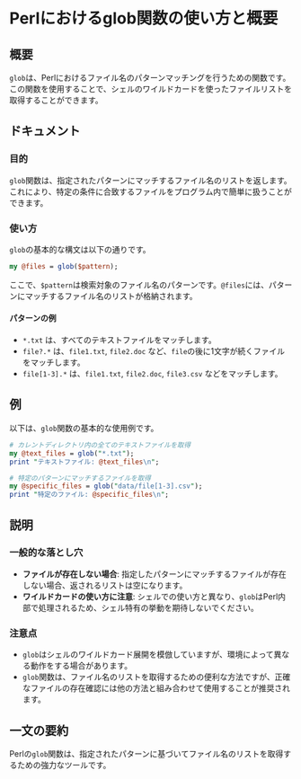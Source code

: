 <!--
Meta Description: # Perlにおけるglob関数の使い方と概要 ## 概要 `glob`は、Perlにおけるファイル名のパターンマッチングを行うための関数です。この関数を使用することで、シェルのワイルドカードを使ったファイルリストを取得することができます。 ## ドキュメント ### 目的 `glob`関数は、指定...
Meta Keywords: glob, txt, file, 関数は, perl
-->

# Perlにおけるglob関数の使い方と概要

## 概要
`glob`は、Perlにおけるファイル名のパターンマッチングを行うための関数です。この関数を使用することで、シェルのワイルドカードを使ったファイルリストを取得することができます。

## ドキュメント
### 目的
`glob`関数は、指定されたパターンにマッチするファイル名のリストを返します。これにより、特定の条件に合致するファイルをプログラム内で簡単に扱うことができます。

### 使い方
`glob`の基本的な構文は以下の通りです。

```perl
my @files = glob($pattern);
```

ここで、`$pattern`は検索対象のファイル名のパターンです。`@files`には、パターンにマッチするファイル名のリストが格納されます。

#### パターンの例
- `*.txt` は、すべてのテキストファイルをマッチします。
- `file?.*` は、`file1.txt`, `file2.doc` など、`file`の後に1文字が続くファイルをマッチします。
- `file[1-3].*` は、`file1.txt`, `file2.doc`, `file3.csv` などをマッチします。

## 例
以下は、`glob`関数の基本的な使用例です。

```perl
# カレントディレクトリ内の全てのテキストファイルを取得
my @text_files = glob("*.txt");
print "テキストファイル: @text_files\n";

# 特定のパターンにマッチするファイルを取得
my @specific_files = glob("data/file[1-3].csv");
print "特定のファイル: @specific_files\n";
```

## 説明
### 一般的な落とし穴
- **ファイルが存在しない場合**: 指定したパターンにマッチするファイルが存在しない場合、返されるリストは空になります。
- **ワイルドカードの使い方に注意**: シェルでの使い方と異なり、`glob`はPerl内部で処理されるため、シェル特有の挙動を期待しないでください。

### 注意点
- `glob`はシェルのワイルドカード展開を模倣していますが、環境によって異なる動作をする場合があります。
- `glob`関数は、ファイル名のリストを取得するための便利な方法ですが、正確なファイルの存在確認には他の方法と組み合わせて使用することが推奨されます。

## 一文の要約
Perlの`glob`関数は、指定されたパターンに基づいてファイル名のリストを取得するための強力なツールです。